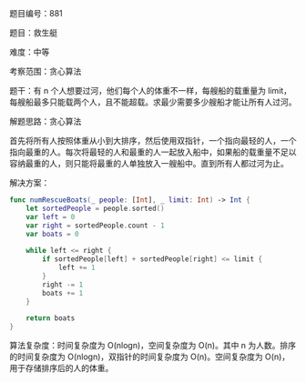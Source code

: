 题目编号：881

题目：救生艇

难度：中等

考察范围：贪心算法

题干：有 n 个人想要过河，他们每个人的体重不一样，每艘船的载重量为 limit，每艘船最多只能载两个人，且不能超载。求最少需要多少艘船才能让所有人过河。

解题思路：贪心算法

首先将所有人按照体重从小到大排序，然后使用双指针，一个指向最轻的人，一个指向最重的人。每次将最轻的人和最重的人一起放入船中，如果船的载重量不足以容纳最重的人，则只能将最重的人单独放入一艘船中。直到所有人都过河为止。

解决方案：

```swift
func numRescueBoats(_ people: [Int], _ limit: Int) -> Int {
    let sortedPeople = people.sorted()
    var left = 0
    var right = sortedPeople.count - 1
    var boats = 0
    
    while left <= right {
        if sortedPeople[left] + sortedPeople[right] <= limit {
            left += 1
        }
        right -= 1
        boats += 1
    }
    
    return boats
}
```

算法复杂度：时间复杂度为 O(nlogn)，空间复杂度为 O(n)。其中 n 为人数。排序的时间复杂度为 O(nlogn)，双指针的时间复杂度为 O(n)。空间复杂度为 O(n)，用于存储排序后的人的体重。